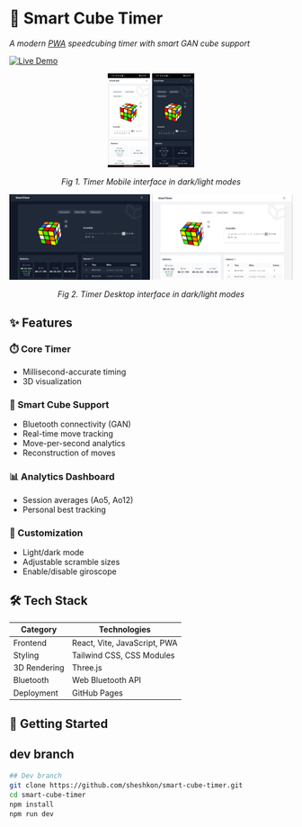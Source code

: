 # 🚀 Smart Cube Timer  
*A modern [PWA](https://en.wikipedia.org/wiki/Progressive_web_app) speedcubing timer with smart GAN cube support*

[![Live Demo](https://img.shields.io/badge/Live_Demo-Open-green?style=for-the-badge)](https://sheshkon.github.io/smart-cube-timer/)

<div align="center">
  <img src="./dist/screenshots/light-screenshot-mobile.jpg"  width="75px" alt="Light Mode Timer"/>
   <img src="./dist/screenshots/dark-screenshot-mobile.jpg"  width="75px" alt="Dark Mode Timer"/>
  
  *Fig 1. Timer Mobile interface in dark/light modes*
</div>

<div align="center">
  <img src="./dist/screenshots/dark-screenshot-desktop.jpg"  width="250px" alt="Dark Mode Timer"/>
    <img src="./dist/screenshots/light-screenshot-desktop.jpg"  width="250px" alt="Light Mode Timer"/>
  
  *Fig 2. Timer Desktop interface in dark/light modes*
</div>

## ✨ Features

### ⏱️ Core Timer
- Millisecond-accurate timing
- 3D visualization

### 🤖 Smart Cube Support
- Bluetooth connectivity (GAN)
- Real-time move tracking
- Move-per-second analytics
- Reconstruction of moves

### 📊 Analytics Dashboard
- Session averages (Ao5, Ao12)
- Personal best tracking

### 🎨 Customization
- Light/dark mode
- Adjustable scramble sizes
- Enable/disable giroscope

## 🛠️ Tech Stack

| Category       | Technologies |
|----------------|-------------|
| Frontend       | React, Vite, JavaScript, PWA |
| Styling        | Tailwind CSS, CSS Modules |
| 3D Rendering   | Three.js |
| Bluetooth      | Web Bluetooth API |
| Deployment     | GitHub Pages |

## 🚀 Getting Started
## dev branch
```bash
## Dev branch
git clone https://github.com/sheshkon/smart-cube-timer.git
cd smart-cube-timer
npm install
npm run dev
